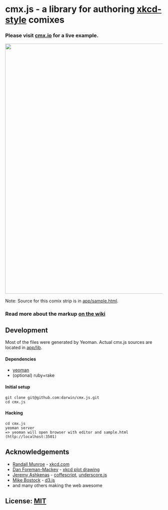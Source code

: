 # cmx.js - a library for authoring [xkcd-style](http://xkcd.com) comixes

### Please visit [cmx.io](http://cmx.io) for a live example.

<a href="http://cmx.io"><img src="http://cmx.io/img/cmx-preview.png" width="800px"/></a>

Note: Source for this comix strip is in [app/sample.html](app/sample.html).

### Read more about the markup [on the wiki](https://github.com/darwin/cmx.js/wiki)

## Development

Most of the files were generated by Yeoman. Actual cmx.js sources are located in [app/lib](app/lib).

#### Dependencies

* [yeoman](http://yeoman.io)
* (optional) ruby+rake

#### Initial setup

    git clone git@github.com:darwin/cmx.js.git
    cd cmx.js

#### Hacking

    cd cmx.js
    yeoman server
    => yeoman will open browser with editor and sample.html (http://localhost:3501)

## Acknowledgements

* [Randall Munroe](http://xkcd.com) - [xkcd.com](http://xkcd.com)
* [Dan Foreman-Mackey](http://dan.iel.fm) - [xkcd plot drawing](http://dan.iel.fm/xkcd)
* [Jeremy Ashkenas](http://ashkenas.com) - [coffescript](http://coffeescript.org), [underscore.js](http://underscorejs.org)
* [Mike Bostock](http://bost.ocks.org) - [d3.js](http://d3js.org)
* and many others making the web awesome

## License: [MIT](license.txt)